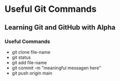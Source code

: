 # Useful Git Commands

## Learning Git and GitHub with Alpha

### Useful Commands
- git clone file-name
- git status
- git add file-name
- git commit -m "meaningful messagen here"
- git push origin main
